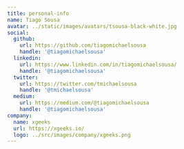 ```yaml
---
title: personal-info
name: Tiago Sousa
avatar: ../static/images/avatars/tsousa-black-white.jpg
social:
  github:
    url: https://github.com/tiagomichaelsousa
    handle: '@tiagomichaelsousa'
  linkedin:
    url: https://www.linkedin.com/in/tiagomichaelsousa/
    handle: '@tiagomichaelsousa'
  twitter:
    url: https://twitter.com/tmichaelsousa
    handle: '@tmichaelsousa'
  medium:
    url: https://medium.com/@tiagomichaelsousa
    handle: '@tiagomichaelsousa'
company:
  name: xgeeks
  url: https://xgeeks.io/
  logo: ../src/images/company/xgeeks.png
---
```

